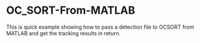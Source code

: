 # OC_SORT-From-MATLAB
This is quick example showing how to pass a detection file to OCSORT from MATLAB and get the tracking results in return.
